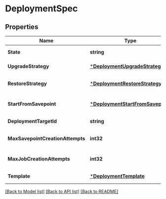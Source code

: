 # DeploymentSpec

## Properties
Name | Type | Description | Notes
------------ | ------------- | ------------- | -------------
**State** | **string** |  | [default to null]
**UpgradeStrategy** | [***DeploymentUpgradeStrategy**](DeploymentUpgradeStrategy.md) |  | [default to null]
**RestoreStrategy** | [***DeploymentRestoreStrategy**](DeploymentRestoreStrategy.md) |  | [optional] [default to null]
**StartFromSavepoint** | [***DeploymentStartFromSavepoint**](DeploymentStartFromSavepoint.md) |  | [optional] [default to null]
**DeploymentTargetId** | **string** |  | [default to null]
**MaxSavepointCreationAttempts** | **int32** |  | [optional] [default to null]
**MaxJobCreationAttempts** | **int32** |  | [optional] [default to null]
**Template** | [***DeploymentTemplate**](DeploymentTemplate.md) |  | [default to null]

[[Back to Model list]](../README.md#documentation-for-models) [[Back to API list]](../README.md#documentation-for-api-endpoints) [[Back to README]](../README.md)


